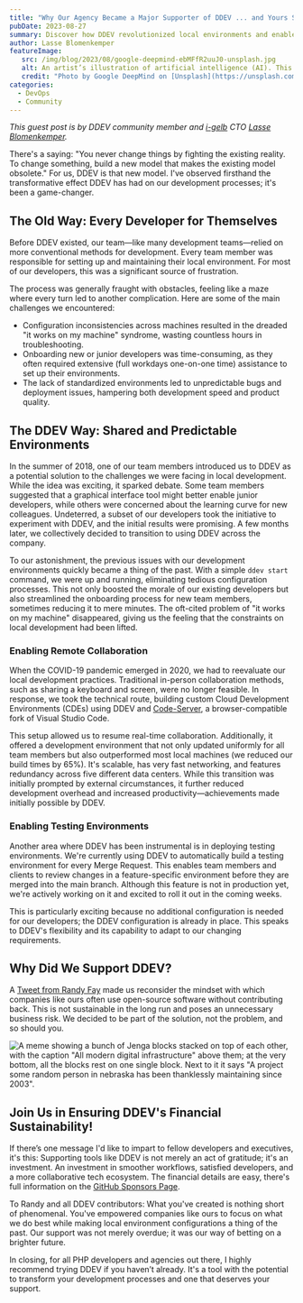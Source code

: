 ```yaml
---
title: "Why Our Agency Became a Major Supporter of DDEV ... and Yours Should Too"
pubDate: 2023-08-27
summary: Discover how DDEV revolutionized local environments and enables robust remote collaboration, and how your company can benefit from supporting DDEV.
author: Lasse Blomenkemper
featureImage:
   src: /img/blog/2023/08/google-deepmind-ebMFfR2uuJ0-unsplash.jpg
   alt: An artist’s illustration of artificial intelligence (AI). This illustration depicts language models which generate text.
   credit: "Photo by Google DeepMind on [Unsplash](https://unsplash.com/photos/a-couple-of-pieces-of-luggage-sitting-on-top-of-each-other-ebMFfR2uuJ0)."
categories:
  - DevOps
  - Community
---
```


*This guest post is by DDEV community member and [i-gelb](https://i-gelb.net) CTO [Lasse Blomenkemper](/blog/author/lasse-blomenkemper/).*

There's a saying: "You never change things by fighting the existing reality. To change something, build a new model that makes the existing model obsolete." For us, DDEV is that new model. I've observed firsthand the transformative effect DDEV has had on our development processes; it's been a game-changer.

## The Old Way: Every Developer for Themselves
Before DDEV existed, our team—like many development teams—relied on more conventional methods for development. Every team member was responsible for setting up and maintaining their local environment. For most of our developers, this was a significant source of frustration.

The process was generally fraught with obstacles, feeling like a maze where every turn led to another complication. Here are some of the main challenges we encountered:
- Configuration inconsistencies across machines resulted in the dreaded "it works on my machine" syndrome, wasting countless hours in troubleshooting.
- Onboarding new or junior developers was time-consuming, as they often required extensive (full workdays one-on-one time) assistance to set up their environments.
- The lack of standardized environments led to unpredictable bugs and deployment issues, hampering both development speed and product quality.

## The DDEV Way: Shared and Predictable Environments
In the summer of 2018, one of our team members introduced us to DDEV as a potential solution to the challenges we were facing in local development. While the idea was exciting, it sparked debate. Some team members suggested that a graphical interface tool might better enable junior developers, while others were concerned about the learning curve for new colleagues. Undeterred, a subset of our developers took the initiative to experiment with DDEV, and the initial results were promising. A few months later, we collectively decided to transition to using DDEV across the company.

To our astonishment, the previous issues with our development environments quickly became a thing of the past. With a simple `ddev start` command, we were up and running, eliminating tedious configuration processes. This not only boosted the morale of our existing developers but also streamlined the onboarding process for new team members, sometimes reducing it to mere minutes. The oft-cited problem of "it works on my machine" disappeared, giving us the feeling that the constraints on local development had been lifted.

### Enabling Remote Collaboration
When the COVID-19 pandemic emerged in 2020, we had to reevaluate our local development practices. Traditional in-person collaboration methods, such as sharing a keyboard and screen, were no longer feasible. In response, we took the technical route, building custom Cloud Development Environments (CDEs) using DDEV and [Code-Server](https://github.com/coder/code-server), a browser-compatible fork of Visual Studio Code.

This setup allowed us to resume real-time collaboration. Additionally, it offered a development environment that not only updated uniformly for all team members but also outperformed most local machines (we reduced our build times by 65%). It's scalable, has very fast networking, and features redundancy across five different data centers. While this transition was initially prompted by external circumstances, it further reduced development overhead and increased productivity—achievements made initially possible by DDEV.

### Enabling Testing Environments
Another area where DDEV has been instrumental is in deploying testing environments. We're currently using DDEV to automatically build a testing environment for every Merge Request. This enables team members and clients to review changes in a feature-specific environment before they are merged into the main branch. Although this feature is not in production yet, we're actively working on it and excited to roll it out in the coming weeks.

This is particularly exciting because no additional configuration is needed for our developers; the DDEV configuration is already in place. This speaks to DDEV's flexibility and its capability to adapt to our changing requirements.

## Why Did We Support DDEV?
A [Tweet from Randy Fay](https://twitter.com/randyfay/status/1686789600906276872) made us reconsider the mindset with which companies like ours often use open-source software without contributing back. This is not sustainable in the long run and poses an unnecessary business risk. We decided to be part of the solution, not the problem, and so should you.

![A meme showing a bunch of Jenga blocks stacked on top of each other, with the caption "All modern digital infrastructure" above them; at the very bottom, all the blocks rest on one single block. Next to it it says "A project some random person in nebraska has been thanklessly maintaining since 2003".](https://imgs.xkcd.com/comics/dependency.png "Someday ImageMagick will finally break for good, and we'll have a long period of scrambling as we try to reassemble civilization from the rubble.")

## Join Us in Ensuring DDEV's Financial Sustainability!
If there’s one message I'd like to impart to fellow developers and executives, it's this: Supporting tools like DDEV is not merely an act of gratitude; it's an investment. An investment in smoother workflows, satisfied developers, and a more collaborative tech ecosystem. The financial details are easy, there's full information on the [GitHub Sponsors Page](https://github.com/sponsors/ddev/).

To Randy and all DDEV contributors: What you've created is nothing short of phenomenal. You've empowered companies like ours to focus on what we do best while making local environment configurations a thing of the past. Our support was not merely overdue; it was our way of betting on a brighter future.

In closing, for all PHP developers and agencies out there, I highly recommend trying DDEV if you haven’t already. It's a tool with the potential to transform your development processes and one that deserves your support.
